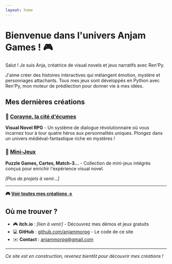 ```yaml
---
layout: home
---
```


# Bienvenue dans l'univers Anjam Games ! 🎮

Salut ! Je suis Anja, créatrice de visual novels et jeux narratifs avec Ren'Py. 

J'aime créer des histoires interactives qui mélangent émotion, mystère et personnages attachants. Tous mes jeux sont développés en Python avec Ren'Py, mon moteur de prédilection pour donner vie à mes idées.

## Mes dernières créations

### 🏰 [Corayne, la cité d'écumes](/games/corayne/)
**Visual Novel RPG** - Un système de dialogue révolutionnaire où vous incarnez tour à tour quatre héros aux personnalités uniques. Plongez dans un univers médiéval-fantastique riche en mystères !

### 🎲 [Mini-Jeux](/games/)
**Puzzle Games, Cartes, Match-3...** - Collection de mini-jeux intégrés conçus pour enrichir l'expérience visual novel.

*[Plus de projets à venir...]*

---

**🎮 [Voir toutes mes créations →](/games/)**

## Où me trouver ?

- 🎮 **itch.io** : *[lien à venir]* - Découvrez mes démos et jeux gratuits
- 💻 **GitHub** : [github.com/anjammorpg](https://github.com/anjammorpg) - Le code de ce site
- ✉️ **Contact** : anjammorpg@gmail.com

---

*Ce site est en construction, revenez bientôt pour découvrir mes créations !*
